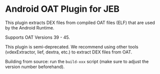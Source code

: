 # Android OAT Plugin for JEB

This plugin extracts DEX files from compiled OAT files (ELF) that are used by the Android Runtime.

Supports OAT Versions 39 - 45.

This plugin is semi-deprecated. We recommend using other tools (vdexExtractor, lief, dextra, etc.) to extract DEX files from OAT.

Building from source: run the `build-xxx` script (make sure to adjust the version number beforehand).